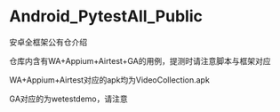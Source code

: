 # Android_PytestAll_Public
安卓全框架公有仓介绍

仓库内含有WA+Appium+Airtest+GA的用例，提测时请注意脚本与框架对应

WA+Appium+Airtest对应的apk均为VideoCollection.apk

GA对应的为wetestdemo，请注意
